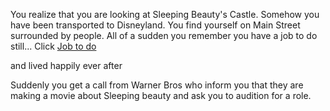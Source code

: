 You realize that you are looking at Sleeping Beauty's Castle.
Somehow you have been transported to Disneyland.
You find yourself on Main Street surrounded by people.
All of a sudden you remember you have a job to do still...
Click [Job to do](https://disneyland.disney.go.com/)

and lived happily ever after

Suddenly you get a call from Warner Bros who inform you that they are making a movie about Sleeping beauty and ask you to audition for a role.